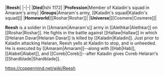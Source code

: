 |**Reesh**|
|-|-|
|**Died**|Ishi 1172|
|**Profession**|Member of Kaladin's squad in Amaram's army|
|**Groups**|Amaram's army, [[Kaladin's squad\|Kaladin's squad]]|
|**Homeworld**|[[Roshar\|Roshar]]|
|**Universe**|[[Cosmere\|Cosmere]]|

**Reesh** is a soldier in [[Amaram\|Amaram's]] army in [[Alethkar\|Alethkar]] on [[Roshar\|Roshar]].
He fights in the battle against [[Hallaw\|Hallaw]] in which [[Helaran Davar\|Helaran Davar]] is killed by [[Kaladin\|Kaladin]]. Just prior to Kaladin attacking Helaran, Reesh yells at Kaladin to stop, and is unheeded. He is executed by [[Amaram\|Amaram]]--along with [[Hab\|Hab]], [[Alabet\|Alabet]], and [[Coreb\|Coreb]]--after Kaladin gives Coreb Helaran's [[Shardblade\|Shardblade]].



https://coppermind.net/wiki/Reesh